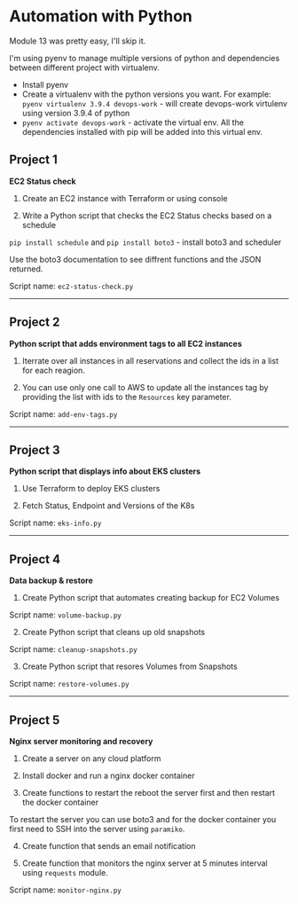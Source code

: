 # Automation with Python

Module 13 was pretty easy, I'll skip it.

I'm using pyenv to manage multiple versions of python and dependencies between different project with virtualenv.

- Install pyenv
- Create a virtualenv with the python versions you want. For example: `pyenv virtualenv 3.9.4 devops-work` - will create devops-work virtulenv using version 3.9.4 of python
- `pyenv activate devops-work` - activate the virtual env. All the dependencies installed with pip will be added into this virtual env.

## Project 1

**EC2 Status check**

1. Create an EC2 instance with Terraform or using console

2. Write a Python script that checks the EC2 Status checks based on a schedule 

`pip install schedule` and `pip install boto3` - install boto3 and scheduler

Use the boto3 documentation to see diffrent functions and the JSON returned.

Script name: `ec2-status-check.py`

---

## Project 2

**Python script that adds environment tags to all EC2 instances**

1. Iterrate over all instances in all reservations and collect the ids in a list for each reagion. 

2. You can use only one call to AWS to update all the instances tag by providing the list with ids to the `Resources` key parameter.

Script name: `add-env-tags.py`

--- 

## Project 3

**Python script that displays info about EKS clusters**

1. Use Terraform to deploy EKS clusters 

2. Fetch Status, Endpoint and Versions of the K8s

Script name: `eks-info.py`

---

## Project 4

**Data backup & restore**

1. Create Python script that automates creating backup for EC2 Volumes 

Script name: `volume-backup.py`

2. Create Python script that cleans up old snapshots

Script name: `cleanup-snapshots.py`

3. Create Python script that resores Volumes from Snapshots

Script name: `restore-volumes.py`

---

## Project 5

**Nginx server monitoring and recovery**

1. Create a server on any cloud platform

2. Install docker and run a nginx docker container

3. Create functions to restart the reboot the server first and then restart the docker container

To restart the server you can use boto3 and for the docker container you first need to SSH into the server using `paramiko`. 

4. Create function that sends an email notification

5. Create function that monitors the nginx server at 5 minutes interval using `requests` module. 

Script name: `monitor-nginx.py`

